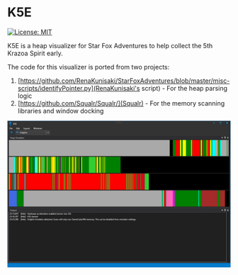 # K5E

[![License: MIT](https://img.shields.io/badge/License-MIT-blue.svg)](https://opensource.org/licenses/MIT)

K5E is a heap visualizer for Star Fox Adventures to help collect the 5th Krazoa Spirit early.

The code for this visualizer is ported from two projects:
1) [https://github.com/RenaKunisaki/StarFoxAdventures/blob/master/misc-scripts/identifyPointer.py](RenaKunisaki's script) - For the heap parsing logic
2) [https://github.com/Squalr/Squalr/](Squalr) - For the memory scanning libraries and window docking

![SqualrGUI](Documentation/K5E.png)

